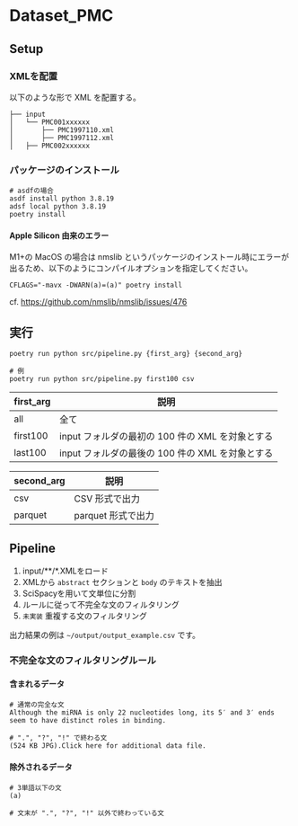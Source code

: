 # Dataset_PMC

## Setup
### XMLを配置
以下のような形で XML を配置する。

```
├── input
│   └── PMC001xxxxxx
│       ├── PMC1997110.xml
│       ├── PMC1997112.xml
│   ├── PMC002xxxxxx
```

### パッケージのインストール
```shell
# asdfの場合
asdf install python 3.8.19
adsf local python 3.8.19
poetry install
```

#### Apple Silicon 由来のエラー

M1+の MacOS の場合は nmslib というパッケージのインストール時にエラーが出るため、以下のようにコンパイルオプションを指定してください。

```
CFLAGS="-mavx -DWARN(a)=(a)" poetry install
```

cf. https://github.com/nmslib/nmslib/issues/476

## 実行

```shell
poetry run python src/pipeline.py {first_arg} {second_arg}

# 例
poetry run python src/pipeline.py first100 csv
```

| first_arg | 説明                                             |
| --------- | ------------------------------------------------ |
| all       | 全て                                             |
| first100  | input フォルダの最初の 100 件の XML を対象とする |
| last100   | input フォルダの最後の 100 件の XML を対象とする |

| second_arg | 説明               |
| ---------- | ------------------ |
| csv        | CSV 形式で出力     |
| parquet    | parquet 形式で出力 |

## Pipeline
1. input/**/*.XMLをロード
1. XMLから `abstract` セクションと `body` のテキストを抽出
1. SciSpacyを用いて文単位に分割
1. ルールに従って不完全な文のフィルタリング
1. `未実装` 重複する文のフィルタリング

出力結果の例は `~/output/output_example.csv` です。

### 不完全な文のフィルタリングルール

#### 含まれるデータ

```
# 通常の完全な文
Although the miRNA is only 22 nucleotides long, its 5′ and 3′ ends seem to have distinct roles in binding.

# ".", "?", "!" で終わる文
(524 KB JPG).Click here for additional data file.
```

#### 除外されるデータ

```
# 3単語以下の文
(a)

# 文末が ".", "?", "!" 以外で終わっている文
```
